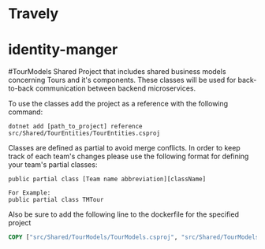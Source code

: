 # Travely
# identity-manger

#TourModels
Shared Project that includes shared business models concerning Tours and it's components. These classes will be used for back-to-back communication between backend microservices.

To use the classes add the project as a reference with the following command:
```
dotnet add [path_to_project] reference src/Shared/TourEntities/TourEntities.csproj
```
Classes are defined as partial to avoid merge conflicts. In order to keep track of each team's changes please use the following format for defining your team's partial classes:
```
public partial class [Team name abbreviation][className]

For Example:
public partial class TMTour
```
Also be sure to add the following line to the dockerfile for the specified project
```dockerfile
COPY ["src/Shared/TourModels/TourModels.csproj", "src/Shared/TourModels/"]
```
